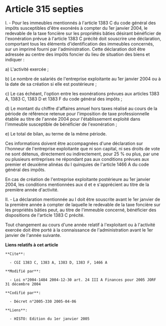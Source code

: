 # Article 315 septies

I. - Pour les immeubles mentionnés à l'article 1383 C du code général des impôts susceptibles d'être exonérés à compter du
1er janvier 2004, le redevable de la taxe foncière sur les propriétés bâties désirant bénéficier de l'exonération prévue à
l'article 1383 C précité doit souscrire une déclaration, comportant tous les éléments d'identification des immeubles
concernés, sur un imprimé fourni par l'administration. Cette déclaration doit être adressée au centre des impôts foncier du
lieu de situation des biens et indiquer :

a) L'activité exercée ;

b) Le nombre de salariés de l'entreprise exploitante au 1er janvier 2004 ou à la date de sa création si elle est
postérieure ;

c) Le cas échéant, l'option entre les exonérations prévues aux articles 1383 A, 1383 C, 1383 D et 1383 F du code général des
impôts ;

d) Le montant du chiffre d'affaires annuel hors taxes réalisé au cours de la période de référence retenue pour l'imposition
de taxe professionnelle établie au titre de l'année 2004 pour l'établissement exploité dans l'immeuble susceptible de
bénéficier de l'exonération ;

e) Le total de bilan, au terme de la même période.

Ces informations doivent être accompagnées d'une déclaration sur l'honneur de l'entreprise exploitante que ni son capital, ni
ses droits de vote ne sont détenus, directement ou indirectement, pour 25 % ou plus, par une ou plusieurs entreprises ne
répondant pas aux conditions prévues aux premier et deuxième alinéas du I quinquies de l'article 1466 A du code général des
impôts.

En cas de création de l'entreprise exploitante postérieure au 1er janvier 2004, les conditions mentionnées aux d et e
s'apprécient au titre de la première année d'activité.

II. - La déclaration mentionnée au I doit être souscrite avant le 1er janvier de la première année à compter de laquelle le
redevable de la taxe foncière sur les propriétés bâties peut, au titre de l'immeuble concerné, bénéficier des dispositions de
l'article 1383 C précité.

Tout changement au cours d'une année relatif à l'exploitant ou à l'activité exercée doit être porté à la connaissance de
l'administration avant le 1er janvier de l'année suivante.

**Liens relatifs à cet article**

	**Cite**:

	  - CGI 1383 C, 1383 A, 1383 D, 1383 F, 1466 A

	**Modifié par**:

	  - Loi n°2004-1484 2004-12-30 art. 24 III A Finances pour 2005 JORF 31 décembre 2004

	**Codifié par**:

	  - Décret n°2005-330 2005-04-06

	**Liens**:

	  - HISTO: Edition du 1er janvier 2005

